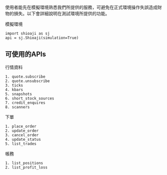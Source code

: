 使用者能先在模擬環境熟悉我們所提供的服務，可避免在正式環境操作失誤造成財物的損失。以下會詳細說明在測試環境所提供的功能。

模擬環境

```
import shioaji as sj
api = sj.Shioaji(simulation=True)

```

## 可使用的APIs

行情資料

```
1. quote.subscribe
2. quote.unsubscribe
3. ticks
4. kbars
5. snapshots
6. short_stock_sources
7. credit_enquires
8. scanners

```

下單

```
1. place_order
2. update_order
3. cancel_order
4. update_status
5. list_trades

```

帳務

```
1. list_positions
2. list_profit_loss

```
